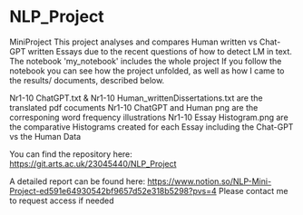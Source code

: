 # NLP_Project
MiniProject
This project analyses and compares Human written vs Chat-GPT written Essays due to the recent questions of how to detect LM in text. 
The notebook 'my_notebook' includes the whole project 
If you follow the notebook you can see how the project unfolded, as well as how I came to the results/ documents, described below.

Nr1-10 ChatGPT.txt & Nr1-10 Human_writtenDissertations.txt are the translated pdf cocuments 
Nr1-10 ChatGPT and Human png are the corresponing word frequency illustrations 
Nr1-10 Essay Histogram.png are the comparative Histograms created for each Essay including the Chat-GPT vs the Human Data

You can find the repository here: https://git.arts.ac.uk/23045440/NLP_Project

A detailed report can be found here: https://www.notion.so/NLP-Mini-Project-ed591e64930542bf9657d52e318b5298?pvs=4
Please contact me to request access if needed